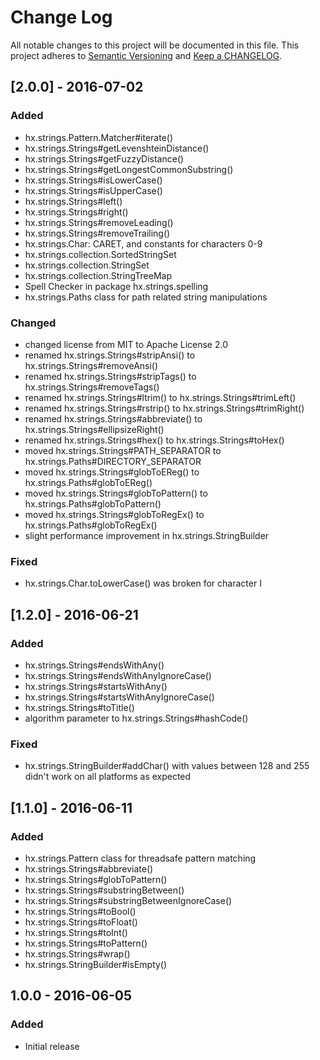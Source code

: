 # Change Log
All notable changes to this project will be documented in this file.
This project adheres to [Semantic Versioning](http://semver.org/) and
[Keep a CHANGELOG](http://keepachangelog.com/).

## [2.0.0] - 2016-07-02
### Added
- hx.strings.Pattern.Matcher#iterate()
- hx.strings.Strings#getLevenshteinDistance()
- hx.strings.Strings#getFuzzyDistance()
- hx.strings.Strings#getLongestCommonSubstring()
- hx.strings.Strings#isLowerCase()
- hx.strings.Strings#isUpperCase()
- hx.strings.Strings#left()
- hx.strings.Strings#right()
- hx.strings.Strings#removeLeading()
- hx.strings.Strings#removeTrailing()
- hx.strings.Char: CARET, and constants for characters 0-9
- hx.strings.collection.SortedStringSet
- hx.strings.collection.StringSet
- hx.strings.collection.StringTreeMap
- Spell Checker in package hx.strings.spelling
- hx.strings.Paths class for path related string manipulations
### Changed
- changed license from MIT to Apache License 2.0
- renamed hx.strings.Strings#stripAnsi() to hx.strings.Strings#removeAnsi()
- renamed hx.strings.Strings#stripTags() to hx.strings.Strings#removeTags()
- renamed hx.strings.Strings#ltrim() to hx.strings.Strings#trimLeft()
- renamed hx.strings.Strings#rstrip() to hx.strings.Strings#trimRight()
- renamed hx.strings.Strings#abbreviate() to hx.strings.Strings#ellipsizeRight()
- renamed hx.strings.Strings#hex() to hx.strings.Strings#toHex()
- moved hx.strings.Strings#PATH_SEPARATOR to hx.strings.Paths#DIRECTORY_SEPARATOR
- moved hx.strings.Strings#globToEReg() to hx.strings.Paths#globToEReg()
- moved hx.strings.Strings#globToPattern() to hx.strings.Paths#globToPattern()
- moved hx.strings.Strings#globToRegEx() to hx.strings.Paths#globToRegEx()
- slight performance improvement in hx.strings.StringBuilder
### Fixed
- hx.strings.Char.toLowerCase() was broken for character I

## [1.2.0] - 2016-06-21
### Added
- hx.strings.Strings#endsWithAny()
- hx.strings.Strings#endsWithAnyIgnoreCase()
- hx.strings.Strings#startsWithAny()
- hx.strings.Strings#startsWithAnyIgnoreCase()
- hx.strings.Strings#toTitle()
- algorithm parameter to hx.strings.Strings#hashCode()
### Fixed
- hx.strings.StringBuilder#addChar() with values between 128 and 255 didn't work on all platforms as expected

## [1.1.0] - 2016-06-11
### Added
- hx.strings.Pattern class for threadsafe pattern matching
- hx.strings.Strings#abbreviate()
- hx.strings.Strings#globToPattern()
- hx.strings.Strings#substringBetween()
- hx.strings.Strings#substringBetweenIgnoreCase()
- hx.strings.Strings#toBool()
- hx.strings.Strings#toFloat()
- hx.strings.Strings#toInt()
- hx.strings.Strings#toPattern()
- hx.strings.Strings#wrap()
- hx.strings.StringBuilder#isEmpty()

## 1.0.0 - 2016-06-05
### Added
- Initial release
